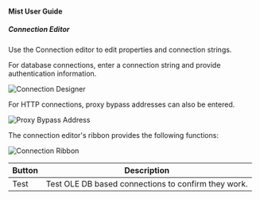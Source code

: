 #### Mist User Guide
##### Connection Editor

Use the Connection editor to edit properties and connection strings.

For database connections, enter a connection string and provide authentication information.

![Connection Designer](https://varigencecom.blob.core.windows.net/images-mistdocumentation-editoroverviews/Connection1.png)

For HTTP connections, proxy bypass addresses can also be entered.

![Proxy Bypass Address](https://varigencecom.blob.core.windows.net/images-mistdocumentation-editoroverviews/Connection2.png)

The connection editor's ribbon provides the following functions:

![Connection Ribbon](https://varigencecom.blob.core.windows.net/images-mistdocumentation-editoroverviews/Connection3.png)

Button | Description
--- | ---
Test | Test OLE DB based connections to confirm they work.